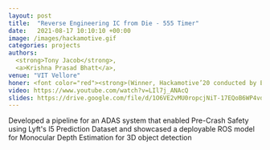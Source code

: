 ```yaml
---
layout: post
title:  "Reverse Engineering IC from Die - 555 Timer"
date:   2021-08-17 10:10:10 +00:00
image: /images/hackamotive.gif
categories: projects
authors: 
  <strong>Tony Jacob</strong>,
  <a>Krishna Prasad Bhatt</a>,
venue: "VIT Vellore"
honer: <font color="red"><strong>(Winner, Hackamotive’20 conducted by Elektrobit & VIT Vellore)</strong></font> 
video: https://www.youtube.com/watch?v=LIl7j_ANAcQ
slides: https://drive.google.com/file/d/1O6VE2vMU0ropcjNiT-17EQoB6WP4vdBI/view?usp=sharing
---
```

Developed a pipeline for an ADAS system that enabled Pre-Crash Safety using Lyft's l5 Prediction Dataset and showcased a deployable ROS model for Monocular Depth Estimation for 3D object detection 
